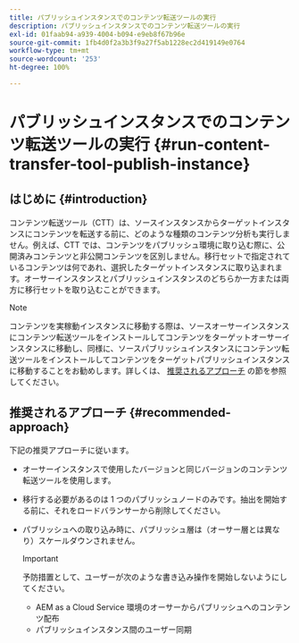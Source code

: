 ```yaml
---
title: パブリッシュインスタンスでのコンテンツ転送ツールの実行
description: パブリッシュインスタンスでのコンテンツ転送ツールの実行
exl-id: 01faab94-a939-4004-b094-e9eb8f67b96e
source-git-commit: 1fb4d0f2a3b3f9a27f5ab1228ec2d419149e0764
workflow-type: tm+mt
source-wordcount: '253'
ht-degree: 100%

---
```


# パブリッシュインスタンスでのコンテンツ転送ツールの実行 {#run-content-transfer-tool-publish-instance}

## はじめに {#introduction}

コンテンツ転送ツール（CTT）は、ソースインスタンスからターゲットインスタンスにコンテンツを転送する前に、どのような種類のコンテンツ分析も実行しません。例えば、CTT では、コンテンツをパブリッシュ環境に取り込む際に、公開済みコンテンツと非公開コンテンツを区別しません。移行セットで指定されているコンテンツは何であれ、選択したターゲットインスタンスに取り込まれます。オーサーインスタンスとパブリッシュインスタンスのどちらか一方または両方に移行セットを取り込むことができます。

>[!NOTE]
>コンテンツを実稼動インスタンスに移動する際は、ソースオーサーインスタンスにコンテンツ転送ツールをインストールしてコンテンツをターゲットオーサーインスタンスに移動し、同様に、ソースパブリッシュインスタンスにコンテンツ転送ツールをインストールしてコンテンツをターゲットパブリッシュインスタンスに移動することをお勧めします。詳しくは、 [推奨されるアプローチ](#recommended-approach) の節を参照してください。

## 推奨されるアプローチ {#recommended-approach}

下記の推奨アプローチに従います。

* オーサーインスタンスで使用したバージョンと同じバージョンのコンテンツ転送ツールを使用します。

* 移行する必要があるのは 1 つのパブリッシュノードのみです。抽出を開始する前に、それをロードバランサーから削除してください。

* パブリッシュへの取り込み時に、パブリッシュ層は（オーサー層とは異なり）スケールダウンされません。

   >[!IMPORTANT]
   >予防措置として、ユーザーが次のような書き込み操作を開始しないようにしてください。
   > * AEM as a Cloud Service 環境のオーサーからパブリッシュへのコンテンツ配布
   > * パブリッシュインスタンス間のユーザー同期

